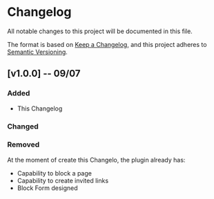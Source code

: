 # Changelog

All notable changes to this project will be documented in this file.

The format is based on [Keep a Changelog](https://keepachangelog.com/en/1.1.0/),
and this project adheres to [Semantic Versioning](https://semver.org/spec/v2.0.0.html).

## [v1.0.0] -- 09/07

### Added

- This Changelog

### Changed

### Removed

At the moment of create this Changelo, the plugin already has:

- Capability to block a page
- Capability to create invited links
- Block Form designed
